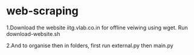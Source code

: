 # web-scraping

1.Download the website iitg.vlab.co.in for offline veiwing using wget. Run download-website.sh

2.And to organise then in folders, first run external.py then main.py
